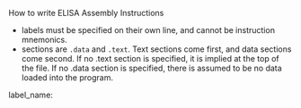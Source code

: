 How to write ELISA Assembly Instructions

- labels must be specified on their own line, and cannot be instruction mnemonics.
- sections are `.data` and `.text`. Text sections come first, and data sections come second. If no .text section is specified, it is implied at the top of the file. If no .data section is specified, there is assumed to be no data loaded into the program.

label_name:

